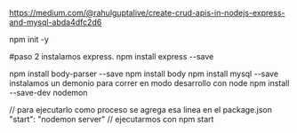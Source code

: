https://medium.com/@rahulguptalive/create-crud-apis-in-nodejs-express-and-mysql-abda4dfc2d6

npm init -y

#paso 2
instalamos express.
npm install express --save

npm install body-parser --save
npm install body
npm install mysql --save
instalamos un demonio para correr en modo desarrollo con node
npm install --save-dev nodemon

// para ejecutarlo como proceso  se agrega esa linea en el package.json
"start": "nodemon server"
// ejecutarmos con
npm start

